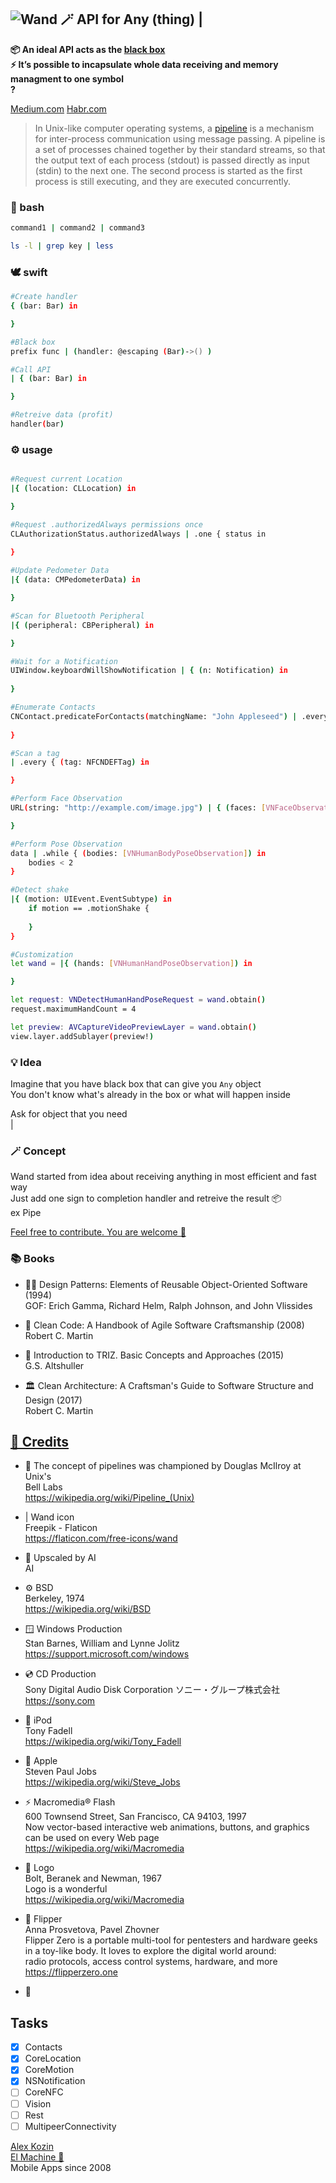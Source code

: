 
## ![Wand 🪄](https://github.com/El-Machine/Wand/raw/main/App/Assets.xcassets/AppIcon.appiconset/magic-wand-transformed-20.png) API for Any (thing) |
**📦 An ideal API acts as the [black box](https://wikipedia.org/wiki/Blackbox)**  
**⚡️ It’s possible to incapsulate whole data receiving and memory managment to one symbol**  
**?**   

[Medium.com](https://medium.com/@al.kozin/universal-api-7ddc67bb0aa5)
[Habr.com](https://habr.com/ru/post/674010/)
  
>In Unix-like computer operating systems, a [pipeline](https://wikipedia.org/wiki/Pipeline_(Unix)) is a mechanism for inter-process communication using message passing. A pipeline is a set of processes chained together by their standard streams, so that the output text of each process (stdout) is passed directly as input (stdin) to the next one. The second process is started as the first process is still executing, and they are executed concurrently.
### 💬 bash
```bash
command1 | command2 | command3

ls -l | grep key | less
```

### 🕊️ swift
```bash
#Create handler  
{ (bar: Bar) in

}

```

```bash
#Black box
prefix func | (handler: @escaping (Bar)->() )

#Call API
| { (bar: Bar) in

}

```

```bash
#Retreive data (profit)
handler(bar)

``` 

### ⚙️ usage

```bash

#Request current Location
|{ (location: CLLocation) in 

}

#Request .authorizedAlways permissions once
CLAuthorizationStatus.authorizedAlways | .one { status in
            
}

#Update Pedometer Data
|{ (data: CMPedometerData) in 

}

#Scan for Bluetooth Peripheral
|{ (peripheral: CBPeripheral) in 

}

#Wait for a Notification
UIWindow.keyboardWillShowNotification | { (n: Notification) in
            
}

#Enumerate Contacts
CNContact.predicateForContacts(matchingName: "John Appleseed") | .every { (contact: CNContact) in
                        
}

#Scan a tag
| .every { (tag: NFCNDEFTag) in

}

#Perform Face Observation
URL(string: "http://example.com/image.jpg") | { (faces: [VNFaceObservation]) in

}

#Perform Pose Observation
data | .while { (bodies: [VNHumanBodyPoseObservation]) in
    bodies < 2
}

#Detect shake
|{ (motion: UIEvent.EventSubtype) in
    if motion == .motionShake {
                
    }
}

```

```bash
#Customization
let wand = |{ (hands: [VNHumanHandPoseObservation]) in

}

let request: VNDetectHumanHandPoseRequest = wand.obtain()
request.maximumHandCount = 4

let preview: AVCaptureVideoPreviewLayer = wand.obtain()
view.layer.addSublayer(preview!)
```

### 💡 Idea
  Imagine that you have black box that can give you ```Any``` object   
  You don't know what's already in the box or what will happen inside   
      
  Ask for object that you need   
  |

### 🪄 Сoncept

Wand started from idea about receiving anything in most efficient and fast way   
Just add one sign to completion handler and retreive the result 📦   
ex Pipe 

[Feel free to contribute. You are welcome 🔬](https://github.com/El-Machine/Wand/graphs/contributors)

### 📚 Books

- 🧑‍💻  Design Patterns: Elements of Reusable Object-Oriented Software (1994)   
    GOF: Erich Gamma, Richard Helm, Ralph Johnson, and John Vlissides

- 🧼  Clean Code: A Handbook of Agile Software Craftsmanship (2008)   
    Robert C. Martin  

- 🎼  Introduction to TRIZ. Basic Concepts and Approaches (2015)   
    G.S. Altshuller  

- 🏛️  Clean Architecture: A Craftsman's Guide to Software Structure and Design (2017)   
    Robert C. Martin

## [🤝 Credits](https://github.com/El-Machine/Wand/blob/main/CONTRIB.TXT)

- 🔔  The concept of pipelines was championed by Douglas McIlroy at Unix's   
    Bell Labs   
    https://wikipedia.org/wiki/Pipeline_(Unix)

- |   Wand icon   
    Freepik - Flaticon   
    https://flaticon.com/free-icons/wand

- 🤖  Upscaled by AI   
    AI

- ⚙️  BSD   
    Berkeley, 1974   
    https://wikipedia.org/wiki/BSD

- 🪟  Windows Production   
    Stan Barnes, William and Lynne Jolitz   
    https://support.microsoft.com/windows

- 💿  CD Production   
    Sony Digital Audio Disk Corporation ソニー・グループ株式会社   
    https://sony.com

- 📱  iPod   
    Tony Fadell   
    https://wikipedia.org/wiki/Tony_Fadell

- 🍏  Apple   
    Steven Paul Jobs   
    https://wikipedia.org/wiki/Steve_Jobs

- ⚡️  Macromedia® Flash   
    600 Townsend Street, San Francisco, CA 94103, 1997   
    Now vector-based interactive web animations, buttons, and graphics   
    can be used on every Web page   
    https://wikipedia.org/wiki/Macromedia

- 🐢  Logo   
    Bolt, Beranek and Newman, 1967   
    Logo is a wonderful   
    https://wikipedia.org/wiki/Macromedia

- 🐬  Flipper   
    Anna Prosvetova, Pavel Zhovner   
    Flipper Zero is a portable multi-tool for pentesters and hardware geeks   
    in a toy-like body. It loves to explore the digital world around:   
    radio protocols, access control systems, hardware, and more   
    https://flipperzero.one

- 🤝

## Tasks

- [x] Contacts
- [x] CoreLocation
- [x] CoreMotion
- [x] NSNotification
- [ ] CoreNFC
- [ ] Vision
- [ ] Rest
- [ ] MultipeerConnectivity

[Alex Kozin](mailto:al@el-machine.com)  
[El Machine 🤖](https://el-machine.com)  
Mobile Apps since 2008
